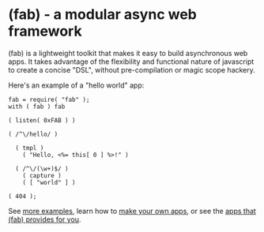 (fab) - a modular async web framework
=====================================

(fab) is a lightweight toolkit that makes it easy to build asynchronous web apps. It takes advantage of the flexibility and functional nature of javascript to create a concise "DSL", without pre-compilation or magic scope hackery.

Here's an example of a "hello world" app:

    fab = require( "fab" );
    with ( fab ) fab
    
    ( listen( 0xFAB ) )
    
    ( /^\/hello/ )
    
      ( tmpl )
        ( "Hello, <%= this[ 0 ] %>!" )
  
      ( /^\/(\w+)$/ )
        ( capture )
        ( [ "world" ] )
    
    ( 404 );
    
See [more examples](http://github.com/jed/fab/tree/master/examples/), learn how to [make your own apps](http://wiki.github.com/jed/fab/fab-app-specification), or see the [apps that (fab) provides for you](http://wiki.github.com/jed/fab/built-in-fab-apps).
